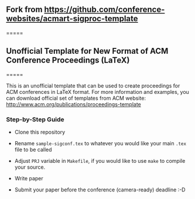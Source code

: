 ## Fork from https://github.com/conference-websites/acmart-sigproc-template

=====

## Unofficial Template for New Format of ACM Conference Proceedings (LaTeX)

=====

This is an unofficial template that can be used to create proceedings for ACM conferences in LaTeX format.
For more information and examples, you can download official set of templates from ACM website: http://www.acm.org/publications/proceedings-template

### Step-by-Step Guide

- Clone this repository

- Rename `sample-sigconf.tex` to whatever you would like your main `.tex` file to be called

- Adjust `PRJ` variable in `Makefile`, if you would like to use `make` to compile your source.

- Write paper

- Submit your paper before the conference (camera-ready) deadline :-D
